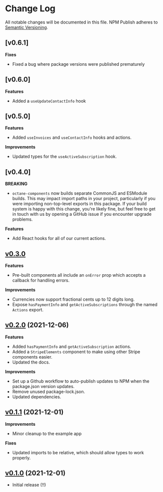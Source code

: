 # Change Log

All notable changes will be documented in this file.
NPM Publish adheres to [Semantic Versioning](http://semver.org/).

## [v0.6.1]

**Fixes**

- Fixed a bug where package versions were published prematurely

## [v0.6.0]

**Features**

- Added a `useUpdateContactInfo` hook

## [v0.5.0]

**Features**

- Added `useInvoices` and `useContactInfo` hooks and actions.

**Improvements**

- Updated types for the `useActiveSubscription` hook.

## [v0.4.0]

**BREAKING**

- `octane-components` now builds separate CommonJS and ESModule builds. This may impact import paths in your project, particularly if you were importing non-top-level exports in this package. If your build system is happy with this change, you're likely fine, but feel free to get in touch with us by opening a GitHub issue if you encounter upgrade problems.

**Features**

- Add React hooks for all of our current actions.

## [v0.3.0](https://github.com/getoctane/octane-components/commit/f12e4eebf3443eb963cadd55a0fcfae57bfd1ab8)

**Features**

- Pre-built components all include an `onError` prop which accepts a callback for handling errors.

**Improvements**

- Currencies now support fractional cents up to 12 digits long.
- Expose `hasPaymentInfo` and `getActiveSubscriptions` through the named `Actions` export.

## [v0.2.0](https://github.com/getoctane/octane-components/commit/c7ccc0b5b7d61f94706a812b3b324811e173d6a8) (2021-12-06)

**Features**

- Added `hasPaymentInfo` and `getActiveSubscription` actions.
- Added a `StripeElements` component to make using other Stripe components easier.
- Updated the docs.

**Improvements**

- Set up a Github workflow to auto-publish updates to NPM when the package.json version updates.
- Remove unused package-lock.json.
- Updated dependencies.

## [v0.1.1](https://github.com/getoctane/octane-components/commit/7c5b64b4bc2ccfd61fe089f2c14531cd02c2416a) (2021-12-01)

**Improvements**

- Minor cleanup to the example app

**Fixes**

- Updated imports to be relative, which should allow types to work properly.

## [v0.1.0](https://github.com/getoctane/octane-components/commit/dd543b6ccbb888a018c1f86777213e625cdfe4a1) (2021-12-01)

- Initial release (!!)

